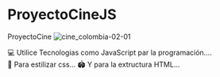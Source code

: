 # ProyectoCineJS
ProyectoCine
![cine_colombia-02-01](https://user-images.githubusercontent.com/89555929/219922461-d847c057-6d21-4953-b691-2ed0786afdef.png)

💻 Utilice Tecnologias como JavaScript par la programación....
<br>
🎨 Para estilizar css...
🏟 Y para la extructura HTML...
